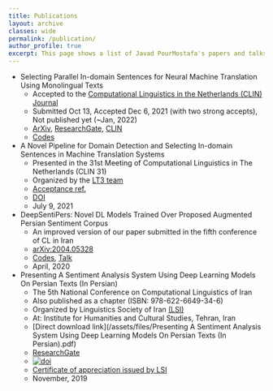 ```yaml
---
title: Publications
layout: archive
classes: wide
permalink: /publication/
author_profile: true
excerpt: This page shows a list of Javad PourMostafa's papers and talks.
---
```

*   Selecting Parallel In-domain Sentences for Neural Machine Translation Using Monolingual Texts
    *   Accepted to the [Computational Linguistics in the Netherlands (CLIN) Journal](https://www.clinjournal.org/)
    *   Submitted Oct 13, Accepted Dec 6, 2021 (with two strong accepts), Not published yet (~Jan, 2022)
    *   [ArXiv](http://arxiv.org/abs/2112.06096), [ResearchGate](https://www.researchgate.net/publication/357013946_Selecting_Parallel_In-domain_Sentences_for_Neural_Machine_Translation_Using_Monolingual_Texts), [CLIN](https://www.clinjournal.org/index.php/clinj/article/view/137)
    *   [Codes](https://github.com/JoyeBright/DataSelection-NMT)
*   A Novel Pipeline for Domain Detection and Selecting In-domain Sentences in Machine Translation Systems
    *   Presented in the 31st Meeting of Computational Linguistics in The Netherlands (CLIN 31)
    *   Organized by the [LT3 team](https://lt3.ugent.be/)
    *   [Acceptance ref.](https://www.clin31.ugent.be/programme/)
    *   [DOI](https://doi.org/10.6084/m9.figshare.14829030)
    *   July 9, 2021
*   DeepSentiPers: Novel DL Models Trained Over Proposed Augmented Persian Sentiment Corpus
    *   An improved version of our paper submitted in the fifth conference of CL in Iran
    *   [arXiv:2004.05328](https://arxiv.org/abs/2004.05328)
    *   [Codes](https://github.com/JoyeBright/DeepSentiPers), [Talk](https://www.researchgate.net/publication/338570412_A_Deep_Persian_Sentiment_Analysis_Framework)
    *   April, 2020
*   Presenting A Sentiment Analysis System Using Deep Learning Models On Persian Texts (In Persian)
    *   The 5th National Conference on Computational Linguistics of Iran
    *   Also published as a chapter (ISBN: 978-622-6649-34-6)
    *   Organized by Linguistics Society of Iran [(LSI)](https://en.wikipedia.org/wiki/Linguistics_Society_of_Iran)
    *   At: Institute for Humanities and Cultural Studies, Tehran, Iran
    *   [Direct download link](/assets/files/Presenting A Sentiment Analysis System Using Deep Learning Models On Persian Texts (In Persian).pdf)
    *   [ResearchGate](https://www.researchgate.net/publication/335612122_Presenting_A_Sentiment_Analysis_System_Using_Deep_Learning_Models_On_Persian_Texts_In_Persian)
    *   [![doi](https://zenodo.org/badge/DOI/10.5281/zenodo.3551273.svg)](https://doi.org/10.5281/zenodo.3551273)
    *   [Certificate of appreciation issued by LSI](/assets/files/CLConference-English.pdf)
    *   November, 2019
